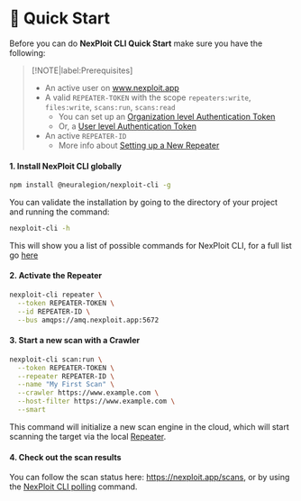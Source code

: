 # 🚀 Quick Start

Before you can do **NexPloit CLI Quick Start** make sure you have the following:

> [!NOTE|label:Prerequisites]
> - An active user on www.nexploit.app
> - A valid `REPEATER-TOKEN` with the scope `repeaters:write`, `files:write`, `scans:run`, `scans:read`
>   - You can set up an [Organization level Authentication Token](user-guide/organization-administration/details-and-policies.md#managing-organization-api-keys)
>   - Or, a [User level Authentication Token](user-guide/personal-account-administration/details-and-settings.md#managing-your-api-keys)
> - An active `REPEATER-ID`
>   - More info about [Setting up a New Repeater](/user-guide/agents/overview.md)

#### 1. Install NexPloit CLI globally

```bash
npm install @neuralegion/nexploit-cli -g
```

You can validate the installation by going to the directory of your project and running the command:

```bash
nexploit-cli -h
```

This will show you a list of possible commands for NexPloit CLI, for a full list go [here](/nexploit-cli/commands)

#### 2. Activate the Repeater

```bash
nexploit-cli repeater \
  --token REPEATER-TOKEN \
  --id REPEATER-ID \
  --bus amqps://amq.nexploit.app:5672
```

#### 3. Start a new scan with a Crawler

```bash
nexploit-cli scan:run \
  --token REPEATER-TOKEN \
  --repeater REPEATER-ID \
  --name "My First Scan" \
  --crawler https://www.example.com \
  --host-filter https://www.example.com \
  --smart
```

This command will initialize a new scan engine in the cloud, which will start scanning the target via the local [Repeater](../deployment/repeater).

#### 4. Check out the scan results

You can follow the scan status here: https://nexploit.app/scans, or by using the [NexPloit CLI polling](/commands.md#🚨-check-scan-status) command.
